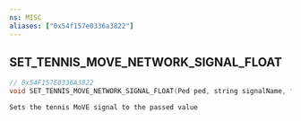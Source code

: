 ```yaml
---
ns: MISC
aliases: ["0x54f157e0336a3822"]
---
```

## SET_TENNIS_MOVE_NETWORK_SIGNAL_FLOAT

```c
// 0x54F157E0336A3822
void SET_TENNIS_MOVE_NETWORK_SIGNAL_FLOAT(Ped ped, string signalName, float fSignal);
```

```
Sets the tennis MoVE signal to the passed value
```
